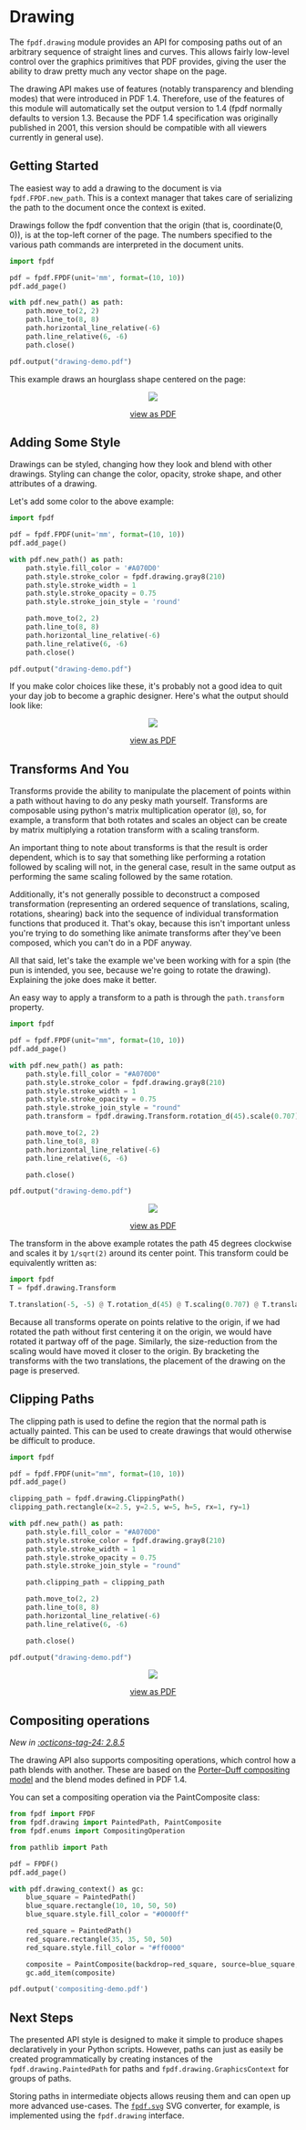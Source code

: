 # Drawing #

The `fpdf.drawing` module provides an API for composing paths out of an
arbitrary sequence of straight lines and curves. This allows fairly low-level
control over the graphics primitives that PDF provides, giving the user the
ability to draw pretty much any vector shape on the page.

The drawing API makes use of features (notably transparency and blending modes)
that were introduced in PDF 1.4. Therefore, use of the features of this module
will automatically set the output version to 1.4 (fpdf normally defaults to
version 1.3. Because the PDF 1.4 specification was originally published in
2001, this version should be compatible with all viewers currently in general
use).

## Getting Started

The easiest way to add a drawing to the document is via `fpdf.FPDF.new_path`.
This is a context manager that takes care of serializing the path to the
document once the context is exited.

Drawings follow the fpdf convention that the origin (that is, coordinate(0, 0)),
is at the top-left corner of the page. The numbers specified to the various
path commands are interpreted in the document units.

```python
import fpdf

pdf = fpdf.FPDF(unit='mm', format=(10, 10))
pdf.add_page()

with pdf.new_path() as path:
    path.move_to(2, 2)
    path.line_to(8, 8)
    path.horizontal_line_relative(-6)
    path.line_relative(6, -6)
    path.close()

pdf.output("drawing-demo.pdf")
```
This example draws an hourglass shape centered on the page:

<p align="center"><img src="drawing/demo-1.webp"/></p>
<p align="center"><a href="drawing/demo-1.pdf">view as PDF</a></p>


## Adding Some Style

Drawings can be styled, changing how they look and blend with other drawings.
Styling can change the color, opacity, stroke shape, and other attributes of a
drawing.

Let's add some color to the above example:

```python
import fpdf

pdf = fpdf.FPDF(unit='mm', format=(10, 10))
pdf.add_page()

with pdf.new_path() as path:
    path.style.fill_color = '#A070D0'
    path.style.stroke_color = fpdf.drawing.gray8(210)
    path.style.stroke_width = 1
    path.style.stroke_opacity = 0.75
    path.style.stroke_join_style = 'round'

    path.move_to(2, 2)
    path.line_to(8, 8)
    path.horizontal_line_relative(-6)
    path.line_relative(6, -6)
    path.close()

pdf.output("drawing-demo.pdf")
```

If you make color choices like these, it's probably not a good idea to quit your
day job to become a graphic designer. Here's what the output should look like:

<p align="center"><img src="drawing/demo-2.webp"/></p>
<p align="center"><a href="drawing/demo-2.pdf">view as PDF</a></p>

## Transforms And You

Transforms provide the ability to manipulate the placement of points within a
path without having to do any pesky math yourself. Transforms are composable
using python's matrix multiplication operator (`@`), so, for example, a
transform that both rotates and scales an object can be create by matrix
multiplying a rotation transform with a scaling transform.

An important thing to note about transforms is that the result is order
dependent, which is to say that something like performing a rotation followed
by scaling will not, in the general case, result in the same output as
performing the same scaling followed by the same rotation.

Additionally, it's not generally possible to deconstruct a composed
transformation (representing an ordered sequence of translations, scaling,
rotations, shearing) back into the sequence of individual transformation
functions that produced it. That's okay, because this isn't important unless
you're trying to do something like animate transforms after they've been
composed, which you can't do in a PDF anyway.

All that said, let's take the example we've been working with for a spin (the
pun is intended, you see, because we're going to rotate the drawing).
Explaining the joke does make it better.

An easy way to apply a transform to a path is through the `path.transform`
property.

```python
import fpdf

pdf = fpdf.FPDF(unit="mm", format=(10, 10))
pdf.add_page()

with pdf.new_path() as path:
    path.style.fill_color = "#A070D0"
    path.style.stroke_color = fpdf.drawing.gray8(210)
    path.style.stroke_width = 1
    path.style.stroke_opacity = 0.75
    path.style.stroke_join_style = "round"
    path.transform = fpdf.drawing.Transform.rotation_d(45).scale(0.707).about(5, 5)

    path.move_to(2, 2)
    path.line_to(8, 8)
    path.horizontal_line_relative(-6)
    path.line_relative(6, -6)

    path.close()

pdf.output("drawing-demo.pdf")
```

<p align="center"><img src="drawing/demo-3.webp"/></p>
<p align="center"><a href="drawing/demo-3.pdf">view as PDF</a></p>

The transform in the above example rotates the path 45 degrees clockwise
and scales it by `1/sqrt(2)` around its center point. This transform could be
equivalently written as:

```python
import fpdf
T = fpdf.drawing.Transform

T.translation(-5, -5) @ T.rotation_d(45) @ T.scaling(0.707) @ T.translation(5, 5)
```

Because all transforms operate on points relative to the origin, if we had
rotated the path without first centering it on the origin, we would have
rotated it partway off of the page. Similarly, the size-reduction from the
scaling would have moved it closer to the origin. By bracketing the transforms
with the two translations, the placement of the drawing on the page is
preserved.

## Clipping Paths

The clipping path is used to define the region that the normal path is actually
painted. This can be used to create drawings that would otherwise be difficult
to produce.

```python
import fpdf

pdf = fpdf.FPDF(unit="mm", format=(10, 10))
pdf.add_page()

clipping_path = fpdf.drawing.ClippingPath()
clipping_path.rectangle(x=2.5, y=2.5, w=5, h=5, rx=1, ry=1)

with pdf.new_path() as path:
    path.style.fill_color = "#A070D0"
    path.style.stroke_color = fpdf.drawing.gray8(210)
    path.style.stroke_width = 1
    path.style.stroke_opacity = 0.75
    path.style.stroke_join_style = "round"

    path.clipping_path = clipping_path

    path.move_to(2, 2)
    path.line_to(8, 8)
    path.horizontal_line_relative(-6)
    path.line_relative(6, -6)

    path.close()

pdf.output("drawing-demo.pdf")
```
<p align="center"><img src="drawing/demo-4.webp"/></p>
<p align="center"><a href="drawing/demo-4.pdf">view as PDF</a></p>

## Compositing operations

_New in [:octicons-tag-24: 2.8.5](https://github.com/py-pdf/fpdf2/blob/master/CHANGELOG.md)_

The drawing API also supports compositing operations, which control how a path blends with another.
These are based on the [Porter–Duff compositing model](https://en.wikipedia.org/wiki/Alpha_compositing) and the blend modes defined in PDF 1.4.

You can set a compositing operation via the PaintComposite class:
```python
from fpdf import FPDF
from fpdf.drawing import PaintedPath, PaintComposite
from fpdf.enums import CompositingOperation

from pathlib import Path

pdf = FPDF()
pdf.add_page()

with pdf.drawing_context() as gc:
    blue_square = PaintedPath()
    blue_square.rectangle(10, 10, 50, 50)
    blue_square.style.fill_color = "#0000ff"

    red_square = PaintedPath()
    red_square.rectangle(35, 35, 50, 50)
    red_square.style.fill_color = "#ff0000"

    composite = PaintComposite(backdrop=red_square, source=blue_square, operation=CompositingOperation.DESTINATION_ATOP)
    gc.add_item(composite)

pdf.output('compositing-demo.pdf')
```

## Next Steps

The presented API style is designed to make it simple to produce shapes
declaratively in your Python scripts. However, paths can just as easily be
created programmatically by creating instances of the
`fpdf.drawing.PaintedPath` for paths and `fpdf.drawing.GraphicsContext` for
groups of paths.

Storing paths in intermediate objects allows reusing them and can open up more
advanced use-cases. The [`fpdf.svg`](SVG.md) SVG converter, for example, is
implemented using the `fpdf.drawing` interface.
